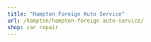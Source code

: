```yaml
---
title: "Hampton Foreign Auto Service"
url: /hampton/hampton-foreign-auto-service/
shop: car repair
---
```

